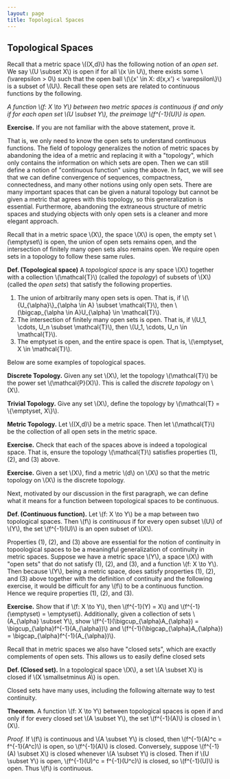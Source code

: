 ```yaml
---
layout: page
title: Topological Spaces
---
```


## Topological Spaces

Recall that a metric space \\((X,d)\\) has the following notion of an *open set*. We say \\(U \subset X\\) is open if for all \\(x \in U\\), there exists some \\(\varepsilon > 0\\) such that the open ball \\(\\{x' \in X: d(x,x') < \varepsilon\\}\\) is a subset of \\(U\\). Recall these open sets are related to continuous functions by the following.

*A function \\(f: X \to Y\\) between two metric spaces is continuous if and only if for each open set \\(U \subset Y\\), the preimage \\(f^{-1}(U)\\) is open.*

**Exercise.** If you are not familiar with the above statement, prove it.

That is, we only need to know the open sets to understand continuous functions. The field of topology generalizes the notion of metric spaces by abandoning the idea of a metric and replacing it with a "topology", which only contains the information on which sets are open. Then we can still define a notion of "continuous function" using the above. In fact, we will see that we can define convergence of sequences, compactness, connectedness, and many other notions using only open sets. There are many important spaces that can be given a natural topology but cannot be given a metric that agrees with this topology, so this generalization is essential. Furthermore, abandoning the extraneous structure of metric spaces and studying objects with only open sets is a cleaner and more elegant approach.

Recall that in a metric space \\(X\\), the space \\(X\\) is open, the empty set \\(\emptyset\\) is open, the union of open sets remains open, and the intersection of finitely many open sets also remains open. We require open sets in a topology to follow these same rules.

**Def. (Topological space)** A *topological space* is any space \\(X\\) together with a collection \\(\mathcal{T}\\) (called the *topology*) of subsets of \\(X\\) (called the *open sets*) that satisfy the following properties.
1. The union of arbitrarily many open sets is open. That is, if \\(\\{U\_{\alpha}\\}\_{\alpha \in A} \subset \mathcal{T}\\), then \\(\bigcap_{\alpha \in A}U_{\alpha} \in \mathcal{T}\\).
2. The intersection of finitely many open sets is open. That is, if \\(U_1, \cdots, U_n \subset \mathcal{T}\\), then \\(U_1, \cdots, U_n \in \mathcal{T}\\).
3. The emptyset is open, and the entire space is open. That is, \\(\emptyset, X \in \mathcal{T}\\).

Below are some examples of topological spaces.

**Discrete Topology.** Given any set \\(X\\), let the topology \\(\mathcal{T}\\) be the power set \\(\mathcal{P}(X)\\). This is called the *discrete topology* on \\(X\\).

**Trivial Topology.** Give any set \\(X\\), define the topology by \\(\mathcal{T} = \\{\emptyset, X\\}\\).

**Metric Topology.** Let \\((X,d)\\) be a metric space. Then let \\(\mathcal{T}\\) be the collection of all open sets in the metric space.

**Exercise.** Check that each of the spaces above is indeed a topological space. That is, ensure the topology \\(\mathcal{T}\\) satisfies properties (1), (2), and (3) above.

**Exercise.** Given a set \\(X\\), find a metric \\(d\\) on \\(X\\) so that the metric topology on \\(X\\) is the discrete topology.

Next, motivated by our discussion in the first paragraph, we can define what it means for a function between topological spaces to be continuous.

**Def. (Continuous function).** Let \\(f: X \to Y\\) be a map between two topological spaces. Then \\(f\\) is *continuous* if for every open subset \\(U\\) of \\(Y\\), the set \\(f^{-1}(U)\\) is an open subset of \\(X\\).

<!-- optional -->
Properties (1), (2), and (3) above are essential for the notion of continuity in topoological spaces to be a meaningful generalization of continuity in metric spaces. Suppose we have a metric space \\(Y\\), a space \\(X\\) with "open sets" that do not satisfy (1), (2), and (3), and a function \\(f: X \to Y\\). Then because \\(Y\\), being a metric space, does satisfy properties (1), (2), and (3) above together with the definition of continuity and the following exercise, it would be difficult for any \\(f\\) to be a continuous function. Hence we require properties (1), (2), and (3).

**Exercise.** Show that if \\(f: X \to Y\\), then \\(f^{-1}(Y) = X\\) and \\(f^{-1}(\emptyset) = \emptyset\\). Additionally, given a collection of sets \\(A_{\alpha} \subset Y\\), show \\(f^{-1}(\bigcup_{\alpha}A_{\alpha}) = \bigcup_{\alpha}f^{-1}(A_{\alpha})\\) and \\(f^{-1}(\bigcap_{\alpha}A_{\alpha}) = \bigcap_{\alpha}f^{-1}(A_{\alpha})\\).
<!-- optional -->

Recall that in metric spaces we also have "closed sets", which are exactly complements of open sets. This allows us to easily define closed sets 

**Def. (Closed set).** In a topological space \\(X\\), a set \\(A \subset X\\) is closed if \\(X \smallsetminus A\\) is open.

Closed sets have many uses, including the following alternate way to test continuity.

**Theorem.** A function \\(f: X \to Y\\) between topological spaces is open if and only if for every closed set \\(A \subset Y\\), the set \\(f^{-1}(A)\\) is closed in \\(X\\).

*Proof.* If \\(f\\) is continuous and \\(A \subset Y\\) is closed, then \\(f^{-1}(A)^c = f^{-1}(A^c)\\) is open, so \\(f^{-1}(A)\\) is closed. Conversely, suppose \\(f^{-1}(A) \subset X\\) is closed whenever \\(A \subset Y\\) is closed. Then if \\(U \subset Y\\) is open, \\(f^{-1}(U)^c = f^{-1}(U^c)\\) is closed, so \\(f^{-1}(U)\\) is open. Thus \\(f\\) is continuous.